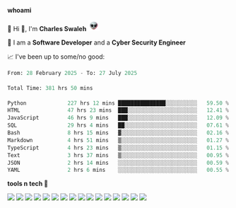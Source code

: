 **whoami**

🤪 Hi 👋, I'm **Charles Swaleh** <img src="alien.gif" height="25px">

🤖 I am a **Software Developer** and a **Cyber Security Engineer**

📈 I've been up to some/no good:

<!--START_SECTION:waka-->

```python
From: 28 February 2025 - To: 27 July 2025

Total Time: 381 hrs 50 mins

Python             227 hrs 12 mins ███████████████░░░░░░░░░░   59.50 %
HTML               47 hrs 23 mins  ███░░░░░░░░░░░░░░░░░░░░░░   12.41 %
JavaScript         46 hrs 9 mins   ███░░░░░░░░░░░░░░░░░░░░░░   12.09 %
SQL                29 hrs 4 mins   ██░░░░░░░░░░░░░░░░░░░░░░░   07.61 %
Bash               8 hrs 15 mins   ▓░░░░░░░░░░░░░░░░░░░░░░░░   02.16 %
Markdown           4 hrs 51 mins   ▒░░░░░░░░░░░░░░░░░░░░░░░░   01.27 %
TypeScript         4 hrs 23 mins   ▒░░░░░░░░░░░░░░░░░░░░░░░░   01.15 %
Text               3 hrs 37 mins   ▒░░░░░░░░░░░░░░░░░░░░░░░░   00.95 %
JSON               2 hrs 14 mins   ░░░░░░░░░░░░░░░░░░░░░░░░░   00.59 %
YAML               2 hrs 6 mins    ░░░░░░░░░░░░░░░░░░░░░░░░░   00.55 %
```

<!--END_SECTION:waka-->


**tools n tech 🔭**

![](https://img.shields.io/badge/OS-Linux-informational?style=flat&logo=linux&logoColor=white&color=800020)
![](https://img.shields.io/badge/Code-JavaScript-informational?style=flat&logo=javascript&logoColor=white&color=800020)
![](https://img.shields.io/badge/Code-Python-informational?style=flat&logo=python&logoColor=white&color=800020)
![](https://img.shields.io/badge/Code-C-informational?style=flat&logo=c&logoColor=white&color=800020)
![](https://img.shields.io/badge/Code-Ruby-informational?style=flat&logo=ruby&logoColor=white&color=800020)
![](https://img.shields.io/badge/Code-Go-informational?style=flat&logo=go&logoColor=white&color=800020)
![](https://img.shields.io/badge/Framework-React-informational?style=flat&logo=react&logoColor=white&color=800020)
![](https://img.shields.io/badge/Framework-Django-informational?style=flat&logo=django&logoColor=white&color=800020)
![](https://img.shields.io/badge/Framework-Flask-informational?style=flat&logo=flask&logoColor=white&color=800020)
![](https://img.shields.io/badge/Framework-Rails-informational?style=flat&logo=Ruby&logoColor=white&color=800020)
![](https://img.shields.io/badge/Shell-Bash-informational?style=flat&logo=gnu-bash&logoColor=white&color=800020)
![](https://img.shields.io/badge/DB-PostgreSQL-informational?style=flat&logo=postgresql&logoColor=white&color=800020)
![](https://img.shields.io/badge/DB-MySQL-informational?style=flat&logo=mysql&logoColor=white&color=800020)
![](https://img.shields.io/badge/CI/CD-Docker-informational?style=flat&logo=docker&logoColor=white&color=800020)
![](https://img.shields.io/badge/CI/CD-Kubernetes-informational?style=flat&logo=kubernetes&logoColor=white&color=800020)
![](https://img.shields.io/badge/CI/CD-Jenkins-informational?style=flat&logo=jenkins&logoColor=white&color=800020)

<!-- **stats 🔭**

[![Charles's GitHub stats](https://github-readme-stats.vercel.app/api?username=mashm3ll0w&count_private=true&show_icons=true&theme=maroongold&include_all_commits=true)](https://github.com/anuraghazra/github-readme-stats)             [![Top Langs](https://github-readme-stats.vercel.app/api/top-langs/?username=mashm3ll0w&layout=compact&theme=maroongold&langs_count=6)](https://github.com/anuraghazra/github-readme-stats) -->

